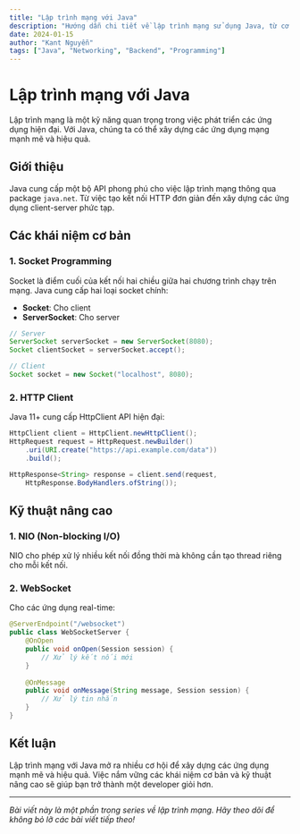 ```yaml
---
title: "Lập trình mạng với Java"
description: "Hướng dẫn chi tiết về lập trình mạng sử dụng Java, từ cơ bản đến nâng cao"
date: 2024-01-15
author: "Kant Nguyễn"
tags: ["Java", "Networking", "Backend", "Programming"]
---
```


# Lập trình mạng với Java

Lập trình mạng là một kỹ năng quan trọng trong việc phát triển các ứng dụng hiện đại. Với Java, chúng ta có thể xây dựng các ứng dụng mạng mạnh mẽ và hiệu quả.

## Giới thiệu

Java cung cấp một bộ API phong phú cho việc lập trình mạng thông qua package `java.net`. Từ việc tạo kết nối HTTP đơn giản đến xây dựng các ứng dụng client-server phức tạp.

## Các khái niệm cơ bản

### 1. Socket Programming

Socket là điểm cuối của kết nối hai chiều giữa hai chương trình chạy trên mạng. Java cung cấp hai loại socket chính:

- **Socket**: Cho client
- **ServerSocket**: Cho server

```java
// Server
ServerSocket serverSocket = new ServerSocket(8080);
Socket clientSocket = serverSocket.accept();

// Client
Socket socket = new Socket("localhost", 8080);
```

### 2. HTTP Client

Java 11+ cung cấp HttpClient API hiện đại:

```java
HttpClient client = HttpClient.newHttpClient();
HttpRequest request = HttpRequest.newBuilder()
    .uri(URI.create("https://api.example.com/data"))
    .build();

HttpResponse<String> response = client.send(request, 
    HttpResponse.BodyHandlers.ofString());
```

## Kỹ thuật nâng cao

### 1. NIO (Non-blocking I/O)

NIO cho phép xử lý nhiều kết nối đồng thời mà không cần tạo thread riêng cho mỗi kết nối.

### 2. WebSocket

Cho các ứng dụng real-time:

```java
@ServerEndpoint("/websocket")
public class WebSocketServer {
    @OnOpen
    public void onOpen(Session session) {
        // Xử lý kết nối mới
    }
    
    @OnMessage
    public void onMessage(String message, Session session) {
        // Xử lý tin nhắn
    }
}
```

## Kết luận

Lập trình mạng với Java mở ra nhiều cơ hội để xây dựng các ứng dụng mạnh mẽ và hiệu quả. Việc nắm vững các khái niệm cơ bản và kỹ thuật nâng cao sẽ giúp bạn trở thành một developer giỏi hơn.

---

*Bài viết này là một phần trong series về lập trình mạng. Hãy theo dõi để không bỏ lỡ các bài viết tiếp theo!*
